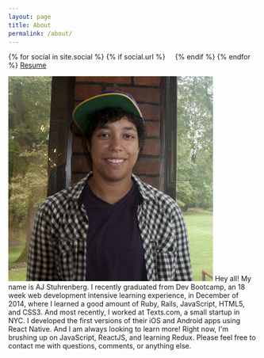 ```yaml
---
layout: page
title: About
permalink: /about/
---
```


<div class="page-content">
  <div class="wrapper">
    {% for social in site.social %}
      {% if social.url %}
        <a class="icon-{{ social.icon }} social" href="{{ social.url }}">
          <i class="fa fa-{{ social.icon }}"></i>
        </a>
        &nbsp;&nbsp;&nbsp;
      {% endif %}
    {% endfor %}
    <a href="https://drive.google.com/file/d/0BynilUjCLRF9MXFzX3FEdmlyX1U/view?usp=sharing" target="_blank">Resume</a>
  </div>
</div>

<p></p>

<img src="/assets/images/me.jpg" class="inline-blog-img">
Hey all! My name is AJ Stuhrenberg. I recently  graduated from Dev Bootcamp, an 18 week web development intensive learning experience, in December of 2014, where I learned a good amount of Ruby, Rails, JavaScript, HTML5, and CSS3.  And most recently, I worked at Texts.com, a small startup in NYC.  I developed the first versions of their iOS and Android apps using React Native.  And I am always looking to learn more!  Right now, I'm brushing up on JavaScript, ReactJS, and learning Redux.  Please feel free to contact me with questions, comments, or anything else.